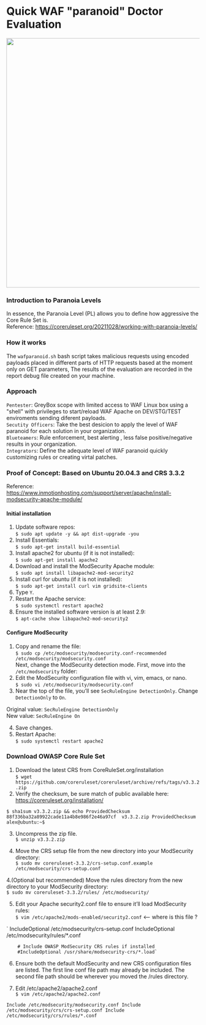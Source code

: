 # Quick WAF "paranoid" Doctor Evaluation 

<img src="https://user-images.githubusercontent.com/3140111/142721218-469e835e-cb27-4f17-913a-7aeb0665f905.png" width="650" height="650">

### Introduction to Paranoia Levels 

In essence, the Paranoia Level (PL) allows you to define how aggressive the Core Rule Set is. </br>
Reference: https://coreruleset.org/20211028/working-with-paranoia-levels/

### How it works 

The `wafparanoid.sh` bash script takes malicious requests using encoded payloads placed in different parts of HTTP requests based at the moment only on GET parameters, The results of the evaluation are recorded in the report debug file created on your machine. 

### Approach

`Pentester`: GreyBox scope with limited access to WAF Linux box using a "shell" with privileges to start/reload WAF Apache on DEV/STG/TEST enviroments sending diferent payloads.</br>
`Secutity Officers`: Take the best desicion to apply the level of WAF paranoid for each solution in your organization. </br>
`Blueteamers`: Rule enforcement, best alerting , less false positive/negative results in your organization. </br>
`Integrators`: Define the adequate level of WAF paranoid quickly customizing rules or creating virtal patches. </br>

### Proof of Concept: Based on Ubuntu 20.04.3 and CRS 3.3.2 
Reference: https://www.inmotionhosting.com/support/server/apache/install-modsecurity-apache-module/ </br>

#### Initial installation 
1. Update software repos: </br>
`$ sudo apt update -y && apt dist-upgrade -you`
2. Install Essentials: </br>
`$ sudo apt-get install build-essential`
3. Install apache2 for ubuntu (if it is not installed): </br>
`$ sudo apt-get install apache2`
4. Download and install the ModSecurity Apache module: </br>
`$ sudo apt install libapache2-mod-security2`
5. Install curl for ubuntu (if it is not installed): </br>
`$ sudo apt-get install curl vim gridsite-clients`
6. Type `Y`.
7. Restart the Apache service: </br>
`$ sudo systemctl restart apache2`
8. Ensure the installed software version is at least 2.9: </br>
`$ apt-cache show libapache2-mod-security2 `

#### Configure ModSecurity 

1. Copy and rename the file: </br>
`$ sudo cp /etc/modsecurity/modsecurity.conf-recommended /etc/modsecurity/modsecurity.conf` </br>
Next, change the ModSecurity detection mode. First, move into the `/etc/modsecurity` folder: </br>
2. Edit the ModSecurity configuration file with vi, vim, emacs, or nano. </br>
`$ sudo vi /etc/modsecurity/modsecurity.conf`
3. Near the top of the file, you’ll see `SecRuleEngine DetectionOnly`. Change `DetectionOnly` to `On`. </br>

  Original value: `SecRuleEngine DetectionOnly` </br>
  New value: `SecRuleEngine On` </br>

4. Save changes. </br>
5. Restart Apache: </br>
`$ sudo systemctl restart apache2`

### Download OWASP Core Rule Set 
1. Download the latest CRS from CoreRuleSet.org/installation </br>
`$ wget https://github.com/coreruleset/coreruleset/archive/refs/tags/v3.3.2.zip`
2. Verify the checksum, be sure match of public available here: https://coreruleset.org/installation/

`$ sha1sum v3.3.2.zip && echo ProvidedChecksum 
88f336ba32a89922cade11a4b8e986f2e46a97cf  v3.3.2.zip
ProvidedChecksum
alex@ubuntu:~$ `

3. Uncompress the zip file. </br>
`$ unzip v3.3.2.zip`

4. Move the CRS setup file from the new directory into your ModSecurity directory:  </br>
`$ sudo mv coreruleset-3.3.2/crs-setup.conf.example /etc/modsecurity/crs-setup.conf`

4.(Optional but recommended) Move the rules directory from the new directory to your ModSecurity directory:  </br>
`$ sudo mv coreruleset-3.3.2/rules/ /etc/modsecurity/`

5. Edit your Apache security2.conf file to ensure it’ll load ModSecurity rules:  </br>
`$ vim /etc/apache2/mods-enabled/security2.conf` <-- where is this file ? 

`       IncludeOptional /etc/modsecurity/crs-setup.conf
        IncludeOptional /etc/modsecurity/rules/*.conf

        # Include OWASP ModSecurity CRS rules if installed
        #IncludeOptional /usr/share/modsecurity-crs/*.load`

6. Ensure both the default ModSecurity and new CRS configuration files are listed. The first line conf file path may already be included. 
The second file path should be wherever you moved the /rules directory.  </br>

7. Edit /etc/apache2/apache2.conf  </br>
`$ vim /etc/apache2/apache2.conf`

`Include /etc/modsecurity/modsecurity.conf
Include /etc/modsecurity/crs/crs-setup.conf
Include /etc/modsecurity/crs/rules/*.conf `



